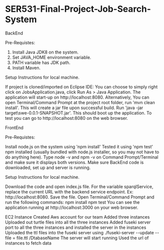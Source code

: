 # SER531-Final-Project-Job-Search-System

BackEnd

Pre-Requistes:

  1. Install Java JDK8 on the system.
  2. Set JAVA_HOME environment variable.
  3. PATH variable has JDK path.
  4. Install Maven.

Setup Instructions for local machine.

  If project is cloned/imported on Eclipse IDE:
    You can choose to simply right click on JobsApplication.java, click Run As > Java Application.
  The application will start-up on http://localhost:8080.
  Alternatively,
    You can open Terminal/Command Prompt at the project root folder, run 'mvn clean install'.
  This will create a jar file upon successful build.
  Run 'java -jar target\swe-0.0.1-SNAPSHOT.jar'.
  This should boot up the application.
  To test you can go to http://localhost:8080 on the web browser.

FrontEnd

Pre-Requistes:

Install node.js on the system using 'npm install'
Tested it using 'npm test'
npm installed (usually bundled with node.js installer, so you may not have to do anything here).
Type node -v and npm -v on Command Prompt/Terminal and make sure it displays both versions.
Make sure BackEnd code is downloaded, set up and server is running.

Setup Instructions for local machine.

  Download the code and open index.js file.
  For the variable sparqlService, replace the current URL with the backend service endpoint. Ex: http://localhost:8080.
  Save the file.
  Open Terminal/Command Prompt and run the following commands:
  npm install
  npm test
  You can see the application running at http://localhost:3000 on your web browser.
  
EC2 Instance 
  Created Aws account for our team
  Added three instances 
  Uploaded out turtle files into all the three instances
  Added fuseki server port to all the three instances and installed the server in the instances
  Uploaded the ttl files into the fuseki server using
    ./fuseki-server --update --file = file.ttl /DtabaseName
  The server will start running
  Used the url of instances to fetch data 
   
  
  
